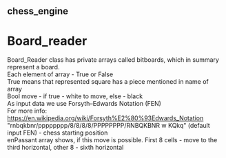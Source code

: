 ## chess_engine
# Board_reader
Board_Reader class has private arrays called bitboards, which in summary represent a board.  
Each element of array - True or False  
True means that represented square has a piece mentioned in name of array  
Bool move - if true - white to move, else - black  
As input data we use Forsyth–Edwards Notation (FEN)  
For more info:       <link>https://en.wikipedia.org/wiki/Forsyth%E2%80%93Edwards_Notation  
"rnbqkbnr/pppppppp/8/8/8/8/PPPPPPPP/RNBQKBNR w KQkq" (default input FEN) - chess starting position  
enPassant array shows, if this move is possible. First 8 cells - move to the third horizontal, other 8 - sixth horizontal
